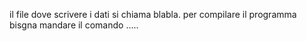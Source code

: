 il file dove scrivere i dati si chiama blabla.
per compilare il programma bisgna mandare il comando
.....

